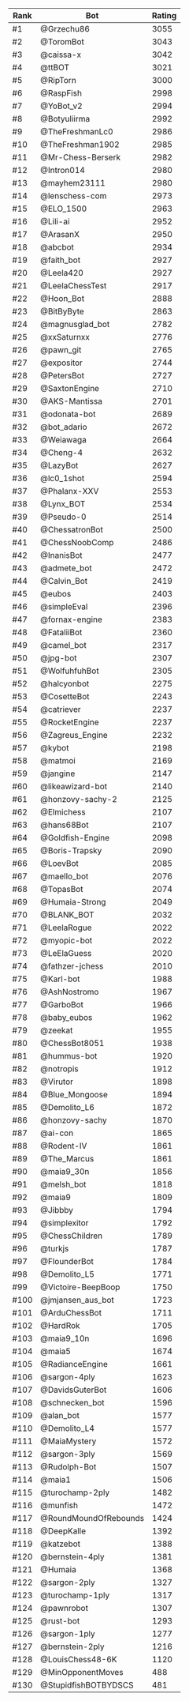 Rank|Bot|Rating
---|---|---
#1|@Grzechu86|3055
#2|@ToromBot|3043
#3|@caissa-x|3042
#4|@ttBOT|3021
#5|@RipTorn|3000
#6|@RaspFish|2998
#7|@YoBot_v2|2994
#8|@Botyuliirma|2992
#9|@TheFreshmanLc0|2986
#10|@TheFreshman1902|2985
#11|@Mr-Chess-Berserk|2982
#12|@Intron014|2980
#13|@mayhem23111|2980
#14|@lenschess-com|2973
#15|@ELO_1500|2963
#16|@Lili-ai|2952
#17|@ArasanX|2950
#18|@abcbot|2934
#19|@faith_bot|2927
#20|@Leela420|2927
#21|@LeelaChessTest|2917
#22|@Hoon_Bot|2888
#23|@BitByByte|2863
#24|@magnusglad_bot|2782
#25|@xxSaturnxx|2776
#26|@pawn_git|2765
#27|@expositor|2744
#28|@PetersBot|2727
#29|@SaxtonEngine|2710
#30|@AKS-Mantissa|2701
#31|@odonata-bot|2689
#32|@bot_adario|2672
#33|@Weiawaga|2664
#34|@Cheng-4|2632
#35|@LazyBot|2627
#36|@lc0_1shot|2594
#37|@Phalanx-XXV|2553
#38|@Lynx_BOT|2534
#39|@Pseudo-0|2514
#40|@ChessatronBot|2500
#41|@ChessNoobComp|2486
#42|@InanisBot|2477
#43|@admete_bot|2472
#44|@Calvin_Bot|2419
#45|@eubos|2403
#46|@simpleEval|2396
#47|@fornax-engine|2383
#48|@FataliiBot|2360
#49|@camel_bot|2317
#50|@jpg-bot|2307
#51|@WolfuhfuhBot|2305
#52|@halcyonbot|2275
#53|@CosetteBot|2243
#54|@catriever|2237
#55|@RocketEngine|2237
#56|@Zagreus_Engine|2232
#57|@kybot|2198
#58|@matmoi|2169
#59|@jangine|2147
#60|@likeawizard-bot|2140
#61|@honzovy-sachy-2|2125
#62|@Elmichess|2107
#63|@hans68Bot|2107
#64|@Goldfish-Engine|2098
#65|@Boris-Trapsky|2090
#66|@LoevBot|2085
#67|@maello_bot|2076
#68|@TopasBot|2074
#69|@Humaia-Strong|2049
#70|@BLANK_BOT|2032
#71|@LeelaRogue|2022
#72|@myopic-bot|2022
#73|@LeElaGuess|2020
#74|@fathzer-jchess|2010
#75|@Karl-bot|1988
#76|@AshNostromo|1967
#77|@GarboBot|1966
#78|@baby_eubos|1962
#79|@zeekat|1955
#80|@ChessBot8051|1938
#81|@hummus-bot|1920
#82|@notropis|1912
#83|@Virutor|1898
#84|@Blue_Mongoose|1894
#85|@Demolito_L6|1872
#86|@honzovy-sachy|1870
#87|@ai-con|1865
#88|@Rodent-IV|1861
#89|@The_Marcus|1861
#90|@maia9_30n|1856
#91|@melsh_bot|1818
#92|@maia9|1809
#93|@Jibbby|1794
#94|@simplexitor|1792
#95|@ChessChildren|1789
#96|@turkjs|1787
#97|@FlounderBot|1784
#98|@Demolito_L5|1771
#99|@Victoire-BeepBoop|1750
#100|@jmjansen_aus_bot|1723
#101|@ArduChessBot|1711
#102|@HardRok|1705
#103|@maia9_10n|1696
#104|@maia5|1674
#105|@RadianceEngine|1661
#106|@sargon-4ply|1623
#107|@DavidsGuterBot|1606
#108|@schnecken_bot|1596
#109|@alan_bot|1577
#110|@Demolito_L4|1577
#111|@MaiaMystery|1572
#112|@sargon-3ply|1569
#113|@Rudolph-Bot|1507
#114|@maia1|1506
#115|@turochamp-2ply|1482
#116|@munfish|1472
#117|@RoundMoundOfRebounds|1424
#118|@DeepKalle|1392
#119|@katzebot|1388
#120|@bernstein-4ply|1381
#121|@Humaia|1368
#122|@sargon-2ply|1327
#123|@turochamp-1ply|1317
#124|@pawnrobot|1307
#125|@rust-bot|1293
#126|@sargon-1ply|1277
#127|@bernstein-2ply|1216
#128|@LouisChess48-6K|1120
#129|@MinOpponentMoves|488
#130|@StupidfishBOTBYDSCS|481
